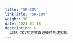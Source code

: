 ```yaml
---
title: "SR-IOV"
linkTitle: "SR-IOV"
weight: 30
date: 2021-01-18
description: >
  以SR-IOV的方式直通硬件到虚拟机
---
```


